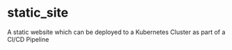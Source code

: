 # static_site
A static website which can be deployed to a Kubernetes Cluster as part of a CI/CD Pipeline
